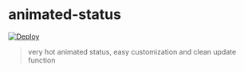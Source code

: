 # animated-status
[![Deploy](https://www.herokucdn.com/deploy/button.svg)](https://heroku.com/deploy?template=https://github.com/1x6/animated-status/tree/master)

> very hot animated status, easy customization and clean update function

